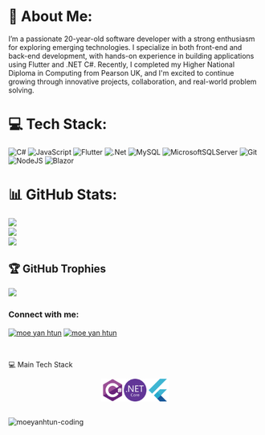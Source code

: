 # 💫 About Me:
I’m a passionate 20-year-old software developer with a strong enthusiasm for exploring emerging technologies. I specialize in both front-end and back-end development, with hands-on experience in building applications using Flutter and .NET C#. Recently, I completed my Higher National Diploma in Computing from Pearson UK, and I'm excited to continue growing through innovative projects, collaboration, and real-world problem solving.


# 💻 Tech Stack:
![C#](https://img.shields.io/badge/c%23-%23239120.svg?style=for-the-badge&logo=csharp&logoColor=white) ![JavaScript](https://img.shields.io/badge/javascript-%23323330.svg?style=for-the-badge&logo=javascript&logoColor=%23F7DF1E) ![Flutter](https://img.shields.io/badge/Flutter-%2302569B.svg?style=for-the-badge&logo=Flutter&logoColor=white) ![.Net](https://img.shields.io/badge/.NET-5C2D91?style=for-the-badge&logo=.net&logoColor=white) ![MySQL](https://img.shields.io/badge/mysql-4479A1.svg?style=for-the-badge&logo=mysql&logoColor=white) ![MicrosoftSQLServer](https://img.shields.io/badge/Microsoft%20SQL%20Server-CC2927?style=for-the-badge&logo=microsoft%20sql%20server&logoColor=white) ![Git](https://img.shields.io/badge/git-%23F05033.svg?style=for-the-badge&logo=git&logoColor=white) ![NodeJS](https://img.shields.io/badge/node.js-6DA55F?style=for-the-badge&logo=node.js&logoColor=white) ![Blazor](https://img.shields.io/badge/blazor-%235C2D91.svg?style=for-the-badge&logo=blazor&logoColor=white)
# 📊 GitHub Stats:
![](https://github-readme-stats.vercel.app/api?username=moeyanhtun-coding&theme=merko&hide_border=false&include_all_commits=false&count_private=false)<br/>
![](https://nirzak-streak-stats.vercel.app/?user=moeyanhtun-coding&theme=merko&hide_border=false)<br/>
![](https://github-readme-stats.vercel.app/api/top-langs/?username=moeyanhtun-coding&theme=merko&hide_border=false&include_all_commits=false&count_private=false&layout=compact)

## 🏆 GitHub Trophies
![](https://github-profile-trophy.vercel.app/?username=moeyanhtun-coding&theme=radical&no-frame=true&no-bg=false&margin-w=4)

<!-- Proudly created with GPRM ( https://gprm.itsvg.in ) -->

<h3 align="left">Connect with me:</h3>
<p align="left">
<a href="https://linkedin.com/in/moe yan htun" target="blank"><img align="center" src="https://raw.githubusercontent.com/rahuldkjain/github-profile-readme-generator/master/src/images/icons/Social/linked-in-alt.svg" alt="moe yan htun" height="30" width="40" /></a>
<a href="https://fb.com/moe yan htun" target="blank"><img align="center" src="https://raw.githubusercontent.com/rahuldkjain/github-profile-readme-generator/master/src/images/icons/Social/facebook.svg" alt="moe yan htun" height="30" width="40" /></a>
</p>

<br>

💻 Main Tech Stack

<div style="display:flex; justify-content: center;">
    <img src="https://github.com/devicons/devicon/blob/master/icons/csharp/csharp-original.svg" width="45"/>
    <img src="https://github.com/devicons/devicon/blob/master/icons/dotnetcore/dotnetcore-original.svg" width="45"/>
    <img src="https://github.com/devicons/devicon/blob/master/icons/flutter/flutter-original.svg" width="45"/>
</div>
<br>

<p><img align="center" src="https://github-readme-streak-stats.herokuapp.com/?user=moeyanhtun-coding&" alt="moeyanhtun-coding" /></p>
